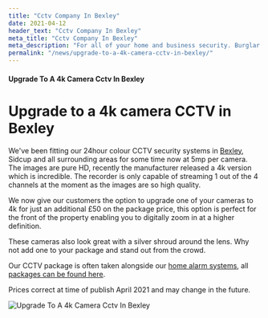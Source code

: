 ```yaml
---
title: "Cctv Company In Bexley"
date: 2021-04-12
header_text: "Cctv Company In Bexley"
meta_title: "Cctv Company In Bexley"
meta_description: "For all of your home and business security. Burglar Alarm Servicing, Burglar Alarm Installation, Alarm Battery and CCTV in Bexley. Call 020 8302 4065"
permalink: "/news/upgrade-to-a-4k-camera-cctv-in-bexley/"
---
```


#### Upgrade To A 4k Camera Cctv In Bexley

# Upgrade to a 4k camera CCTV in Bexley

We\'ve been fitting our 24hour colour CCTV security systems in [Bexley](/pages/sidcup.php), Sidcup and all surrounding areas for some time now at 5mp per camera. The images are pure HD, recently the manufacturer released a 4k version which is incredible. The recorder is only capable of streaming 1 out of the 4 channels at the moment as the images are so high quality.

We now give our customers the option to upgrade one of your cameras to 4k for just an additional £50 on the package price, this option is perfect for the front of the property enabling you to digitally zoom in at a higher definition.

These cameras also look great with a silver shroud around the lens. Why not add one to your package and stand out from the crowd.

Our CCTV package is often taken alongside our [home alarm systems](/categories/burglar-alarms.php), all [packages can be found here](/categories/special-offers.php).

Prices correct at time of publish April 2021 and may change in the future.

![Upgrade To A 4k Camera Cctv In Bexley](https://res.cloudinary.com/kbs/image/upload/tkindt1030zlscqgvpni.jpg)